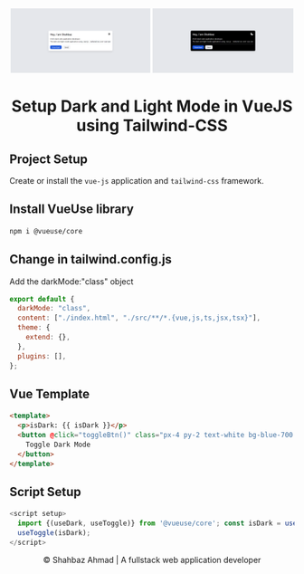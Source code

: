 <div align="center">
      <img width="49%" src="./src/assets/images/light-mode.png"
        alt="Light Mode" title="Light Mode">
      <img width="49.5%" src="./src/assets/images/dark-mode.png"
        alt="Dark Mode" title="Dark Mode">
  </div>

<h1 align="center">
    Setup Dark and Light Mode in VueJS using Tailwind-CSS
</h1>

## Project Setup

Create or install the `vue-js` application and `tailwind-css` framework.

## Install VueUse library

```sh
npm i @vueuse/core
```

## Change in tailwind.config.js

Add the darkMode:"class" object

```js
export default {
  darkMode: "class",
  content: ["./index.html", "./src/**/*.{vue,js,ts,jsx,tsx}"],
  theme: {
    extend: {},
  },
  plugins: [],
};
```

## Vue Template

```html
<template>
  <p>isDark: {{ isDark }}</p>
  <button @click="toggleBtn()" class="px-4 py-2 text-white bg-blue-700 rounded dark:bg-purple-500">
    Toggle Dark Mode
  </button>
</template>
```

## Script Setup

```js
<script setup>
  import {(useDark, useToggle)} from '@vueuse/core'; const isDark = useDark(); const toggleBtn =
  useToggle(isDark);
</script>
```

<div align="center">
&copy; Shahbaz Ahmad | A fullstack web application developer
</div>
